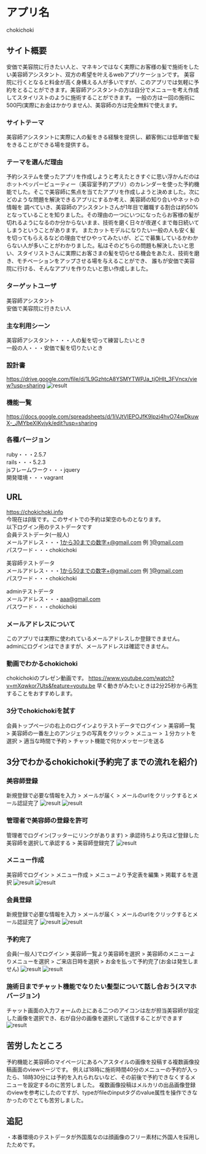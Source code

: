 # アプリ名
chokichoki
## サイト概要
安価で美容院に行きたい人と、マネキンではなく実際にお客様の髪で施術をしたい美容師アシスタント、双方の希望を叶えるwebアプリケーションです。 美容院に行くとなると料金が高く身構える人が多いですが、このアプリでは気軽に予約をとることができます。美容師アシスタントの方は自分でメニューを考え作成してスタイリストのように施術することができます。 一般の方は一回の施術に500円(実際にお金はかかりません)、美容師の方は完全無料で使えます。
### サイトテーマ
美容師アシスタントに実際に人の髪をきる経験を提供し、顧客側には低単価で髪をきることができる場を提供する。
### テーマを選んだ理由
予約システムを使ったアプリを作成しようと考えたときすぐに思い浮かんだのはホットペッパービューティー（美容室予約アプリ）のカレンダーを使った予約機能でした。そこで美容師に焦点を当てたアプリを作成しようと決めました。次にどのような問題を解決できるアプリにするか考え、美容師の知り合いやネットの情報を 調べていき、美容師のアシスタントさんが1年目で離職する割合は約50%となっていることを知りました。その理由の一つにいつになったらお客様の髪が切れるようになるのか分からないまま、技術を磨く日々が夜遅くまで毎日続いてしまうということがあります。 またカットモデルになりたい一般の人も安く髪を切ってもらえるなどの理由でぜひやってみたいが、どこで募集しているかわからない人が多いことがわかりました。私はそのどちらの問題も解決したいと思い、スタイリストさんに実際にお客さまの髪を切らせる機会をあたえ、技術を磨き、モチベーションをアップさせる場を与えることができ、 誰もが安価で美容院に行ける、そんなアプリを作りたいと思い作成しました。
### ターゲットユーザ
美容師アシスタント<br> 
安価で美容院に行きたい人
### 主な利用シーン
美容師アシスタント・・・人の髪を切って練習したいとき<br>
一般の人・・・安価で髪を切りたいとき
### 設計書
https://drive.google.com/file/d/1L9GzhtcA8YSMYTWPJa_tjOHIt_3FVncx/view?usp=sharing
![result](https://github.com/Mac0917/img_for_readme/blob/master/er.png)
### 機能一覧
https://docs.google.com/spreadsheets/d/1iVJtVIEPOJfK9lpzj4hvO74wDkuwX-_JMYbeXIKvjyk/edit?usp=sharing
### 各種バージョン
ruby・・・2.5.7<br>
rails・・・5.2.3<br>
jsフレームワーク・・・jquery<br>
開発環境・・・vagrant
## URL
https://chokichoki.info<br>
今現在はβ版です。このサイトでの予約は架空のものとなります。<br>
以下ログイン用のテストデータです<br>
会員テストデータ(一般人)<br>
メールアドレス・・・1から30までの数字+@gmail.com     例 1@gmail.com<br>
パスワード・・・chokichoki<br>

美容師テストデータ<br>
メールアドレス・・・1から50までの数字+@gmail.com     例 1@gmail.com<br>
パスワード・・・chokichoki<br>

adminテストデータ<br>
メールアドレス・・・aaa@gmail.com<br>
パスワード・・・chokichoki<br>
### メールアドレスについて
このアプリでは実際に使われているメールアドレスしか登録できません。<br>
adminにログインはできますが、メールアドレスは確認できません。
### 動画でわかるchokichoki
chokichokiのプレゼン動画です。
https://www.youtube.com/watch?v=mXqwkor7Uts&feature=youtu.be
早く動きがみたいときは2分25秒から再生することをおすすめします。
### 3分でchokichokiを試す
会員トップページの右上のログインよりテストデータでログイン > 美容師一覧 > 美容師の一番左上のアンジェラの写真をクリック > メニュー > １分カットを選択 > 適当な時間で予約 > チャット機能で何かメッセージを送る
## 3分でわかるchokichoki(予約完了までの流れを紹介) 
### 美容師登録
新規登録で必要な情報を入力 > メールが届く > メールのurlをクリックするとメール認証完了 
![result](https://github.com/Mac0917/img_for_readme/blob/master/register_hairdresser.png)
![result](https://github.com/Mac0917/img_for_readme/blob/master/hairdresser_mail.png)
### 管理者で美容師の登録を許可
管理者でログイン(フッターにリンクがあります) > 承認待ちより先ほど登録した美容師を選択して承認する > 美容師登録完了
![result](https://github.com/Mac0917/img_for_readme/blob/master/admin.png)
### メニュー作成
美容師でログイン > メニュー作成 > メニューより予定表を編集 > 掲載するを選択
![result](https://github.com/Mac0917/img_for_readme/blob/master/menu.png)
![result](https://github.com/Mac0917/img_for_readme/blob/master/menu2.png)
### 会員登録
新規登録で必要な情報を入力 > メールが届く > メールのurlをクリックするとメール認証完了
![result](https://github.com/Mac0917/img_for_readme/blob/master/register_user.png)
![result](https://github.com/Mac0917/img_for_readme/blob/master/user_mail.png)
### 予約完了
会員(一般人)でログイン > 美容師一覧より美容師を選択 > 美容師のメニューよりメニューを選択 > ご来店日時を選択 > お金を払って予約完了(お金は発生しません)
![result](https://github.com/Mac0917/img_for_readme/blob/master/reserve.png)
![result](https://github.com/Mac0917/img_for_readme/blob/master/reserve_mail.png)
### 施術日までチャット機能でなりたい髪型について話し合おう(スマホバージョン)
チャット画面の入力フォームの上にある二つのアイコンは左が担当美容師が設定した画像を選択でき、右が自分の画像を選択して送信することができます
![result](https://github.com/Mac0917/img_for_readme/blob/master/chat.gif)
## 苦労したところ
予約機能と美容師のマイページにあるヘアスタイルの画像を投稿する複数画像投稿画面のviewページです。
例えば18時に施術時間40分のメニューの予約が入ったら、18時30分には予約を入れられないなど、その前後で予約できなくするメニューを設定するのに苦労しました。
複数画像投稿はメルカリの出品画像登録のviewを参考にしたのですが、typeがfileのinputタグのvalue属性を操作できなかったのでとても苦労しました。
## 追記
・本番環境のテストデータが外国風なのは顔画像のフリー素材に外国人を採用したためです。



